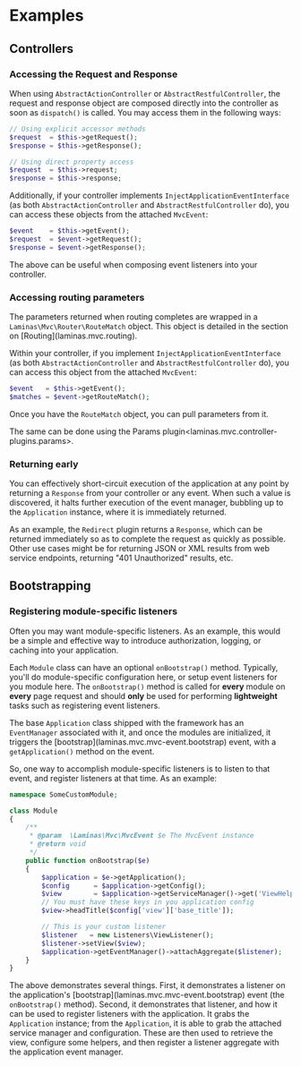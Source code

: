 # Examples

## Controllers

### Accessing the Request and Response

When using `AbstractActionController` or `AbstractRestfulController`, the request and response
object are composed directly into the controller as soon as `dispatch()` is called. You may access
them in the following ways:

```php
// Using explicit accessor methods
$request  = $this->getRequest();
$response = $this->getResponse();

// Using direct property access
$request  = $this->request;
$response = $this->response;
```

Additionally, if your controller implements `InjectApplicationEventInterface` (as both
`AbstractActionController` and `AbstractRestfulController` do), you can access these objects from
the attached `MvcEvent`:

```php
$event    = $this->getEvent();
$request  = $event->getRequest();
$response = $event->getResponse();
```

The above can be useful when composing event listeners into your controller.

### Accessing routing parameters

The parameters returned when routing completes are wrapped in a `Laminas\Mvc\Router\RouteMatch` object.
This object is detailed in the section on \[Routing\](laminas.mvc.routing).

Within your controller, if you implement `InjectApplicationEventInterface` (as both
`AbstractActionController` and `AbstractRestfulController` do), you can access this object from the
attached `MvcEvent`:

```php
$event   = $this->getEvent();
$matches = $event->getRouteMatch();
```

Once you have the `RouteMatch` object, you can pull parameters from it.

The same can be done using the Params plugin&lt;laminas.mvc.controller-plugins.params&gt;.

### Returning early

You can effectively short-circuit execution of the application at any point by returning a
`Response` from your controller or any event. When such a value is discovered, it halts further
execution of the event manager, bubbling up to the `Application` instance, where it is immediately
returned.

As an example, the `Redirect` plugin returns a `Response`, which can be returned immediately so as
to complete the request as quickly as possible. Other use cases might be for returning JSON or XML
results from web service endpoints, returning "401 Unauthorized" results, etc.

## Bootstrapping

### Registering module-specific listeners

Often you may want module-specific listeners. As an example, this would be a simple and effective
way to introduce authorization, logging, or caching into your application.

Each `Module` class can have an optional `onBootstrap()` method. Typically, you'll do
module-specific configuration here, or setup event listeners for you module here. The
`onBootstrap()` method is called for **every** module on **every** page request and should **only**
be used for performing **lightweight** tasks such as registering event listeners.

The base `Application` class shipped with the framework has an `EventManager` associated with it,
and once the modules are initialized, it triggers the \[bootstrap\](laminas.mvc.mvc-event.bootstrap)
event, with a `getApplication()` method on the event.

So, one way to accomplish module-specific listeners is to listen to that event, and register
listeners at that time. As an example:

```php
namespace SomeCustomModule;

class Module
{
    /**
     * @param  \Laminas\Mvc\MvcEvent $e The MvcEvent instance
     * @return void
     */
    public function onBootstrap($e)
    {
        $application = $e->getApplication();
        $config      = $application->getConfig();
        $view        = $application->getServiceManager()->get('ViewHelperManager');
        // You must have these keys in you application config
        $view->headTitle($config['view']['base_title']);

        // This is your custom listener
        $listener   = new Listeners\ViewListener();
        $listener->setView($view);
        $application->getEventManager()->attachAggregate($listener);
    }
}
```

The above demonstrates several things. First, it demonstrates a listener on the application's
\[bootstrap\](laminas.mvc.mvc-event.bootstrap) event (the `onBootstrap()` method). Second, it
demonstrates that listener, and how it can be used to register listeners with the application. It
grabs the `Application` instance; from the `Application`, it is able to grab the attached service
manager and configuration. These are then used to retrieve the view, configure some helpers, and
then register a listener aggregate with the application event manager.
